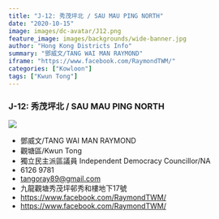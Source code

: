 ```yaml
---
title: "J-12: 秀茂坪北 / SAU MAU PING NORTH"
date: "2020-10-15"
image: images/dc-avatar/J12.png
feature_image: images/backgrounds/wide-banner.jpg
author: "Hong Kong Districts Info"
summary: "鄧威文/TANG WAI MAN RAYMOND"
iframe: "https://www.facebook.com/RaymondTWM/"
categories: ["Kowloon"]
tags: ["Kwun Tong"]
---
```


### J-12: 秀茂坪北 / SAU MAU PING NORTH  
![](/images/dc-avatar/J12.png)  

 - 鄧威文/TANG WAI MAN RAYMOND  
 - 觀塘區/Kwun Tong  
 - 獨立民主派區議員 Independent Democracy Councillor/NA  
 - 6126 9781  
 - tangoray89@gmail.com  
 - 九龍觀塘秀茂坪邨秀和樓地下17號  
 - https://www.facebook.com/RaymondTWM/  
 - https://www.facebook.com/RaymondTWM/
